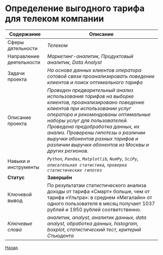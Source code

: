 # Определение выгодного тарифа для телеком компании
Содержание | Описание |
 ------------- | ---------------- |
Сферы дятельности | *Телеком*
Направление деятельности | *Маркетинг-аналитик, Продуктовый аналитик, Data Analyst*
Задачи проекта  | *На основе данных клиентов оператора сотовой связи проанализировать поведение клиентов и поиск оптимального тарифа*
Описание проекта | *Проведен предварительный анализ использования тарифов на выборке клиентов, проанализировано поведение клиентов при использовании услуг оператора и рекомендованы оптимальные наборы услуг для пользователей. Проведена предобработка данных, их анализ. Проверены гипотезы о различии выручки абонентов разных тарифов и различии выручки абонентов из Москвы и других регионов.*
Навыки и инструменты | *`Python`, `Pandas`, `Matplotlib`, `NumPy`, `SciPy`, `описательная статистика`, `проверка статистических гипотез`*
**Статус** | **Завершён**
Ключевой вывод | По результатам статистического анализа доходы от тарифа «Смарт» больше, чем от тарифа «Ультра»: в среднем «Мегалайн» от одного пользователя в месяц получает 1037 рублей и 1950 рублей соответственно.
*Ключевые слова* | *аналитик, analyst, аналитик данных, data analyst, обработка данных, histogram, boxplot, статистический тест, критерий Стьюдента*

<a href="https://github.com/MikhailNaumov88/yandex_praktikum">Назад</a>
